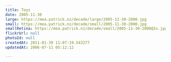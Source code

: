 ```yaml
---
title: Toys
date: 2005-11-30
large: https://mea.patrick.nz/decade/large/2005-11-30-2000.jpg
small: https://mea.patrick.nz/decade/small/2005-11-30-2000.jpg
smallRetina: https://mea.patrick.nz/decade/small/2005-11-30-2000@2x.jpg
flickrUrl: null
photoId: null
createdAt: 2011-01-30 11:07:19.543277
updatedAt: 2006-07-11 05:12:12

---
```


